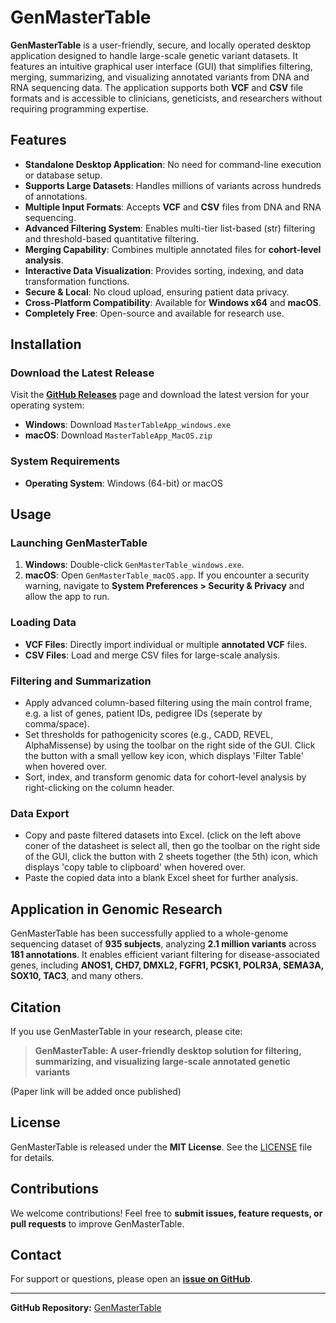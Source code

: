 # GenMasterTable


**GenMasterTable** is a user-friendly, secure, and locally operated desktop application designed to handle large-scale genetic variant datasets. It features an intuitive graphical user interface (GUI) that simplifies filtering, merging, summarizing, and visualizing annotated variants from DNA and RNA sequencing data. The application supports both **VCF** and **CSV** file formats and is accessible to clinicians, geneticists, and researchers without requiring programming expertise.

## Features

- **Standalone Desktop Application**: No need for command-line execution or database setup.
- **Supports Large Datasets**: Handles millions of variants across hundreds of annotations.
- **Multiple Input Formats**: Accepts **VCF** and **CSV** files from DNA and RNA sequencing.
- **Advanced Filtering System**: Enables multi-tier list-based (str) filtering and threshold-based quantitative filtering.
- **Merging Capability**: Combines multiple annotated files for **cohort-level analysis**.
- **Interactive Data Visualization**: Provides sorting, indexing, and data transformation functions.
- **Secure & Local**: No cloud upload, ensuring patient data privacy.
- **Cross-Platform Compatibility**: Available for **Windows x64** and **macOS**.
- **Completely Free**: Open-source and available for research use.

## Installation

### Download the Latest Release

Visit the **[GitHub Releases](https://github.com/strawberrybeijing/GenMasterTable/releases)** page and download the latest version for your operating system:

- **Windows**: Download `MasterTableApp_windows.exe`
- **macOS**: Download `MasterTableApp_MacOS.zip`

### System Requirements
- **Operating System**: Windows (64-bit) or macOS

## Usage

### Launching GenMasterTable
1. **Windows**: Double-click `GenMasterTable_windows.exe`.
2. **macOS**: Open `GenMasterTable_macOS.app`.
If you encounter a security warning, navigate to **System Preferences > Security & Privacy** and allow the app to run.

### Loading Data
- **VCF Files**: Directly import individual or multiple **annotated VCF** files.
- **CSV Files**: Load and merge CSV files for large-scale analysis.

### Filtering and Summarization
- Apply advanced column-based filtering using the main control frame, e.g. a list of genes, patient IDs, pedigree IDs (seperate by comma/space).
- Set thresholds for pathogenicity scores (e.g., CADD, REVEL, AlphaMissense) by using the toolbar on the right side of the GUI. Click the button with a small yellow key icon, which displays 'Filter Table' when hovered over.
- Sort, index, and transform genomic data for cohort-level analysis by right-clicking on the column header.

### Data Export
- Copy and paste filtered datasets into Excel. (click on the left above coner of the datasheet is select all, then go the toolbar on the right side of the GUI, click the button with 2 sheets together (the 5th) icon, which displays 'copy table to clipboard' when hovered over.
- Paste the copied data into a blank Excel sheet for further analysis.

## Application in Genomic Research
GenMasterTable has been successfully applied to a whole-genome sequencing dataset of **935 subjects**, analyzing **2.1 million variants** across **181 annotations**. It enables efficient variant filtering for disease-associated genes, including **ANOS1, CHD7, DMXL2, FGFR1, PCSK1, POLR3A, SEMA3A, SOX10, TAC3**, and many others.

## Citation
If you use GenMasterTable in your research, please cite:

> **GenMasterTable: A user-friendly desktop solution for filtering, summarizing, and visualizing large-scale annotated genetic variants**

(Paper link will be added once published)

## License
GenMasterTable is released under the **MIT License**. See the [LICENSE](LICENSE) file for details.

## Contributions
We welcome contributions! Feel free to **submit issues, feature requests, or pull requests** to improve GenMasterTable.

## Contact
For support or questions, please open an **[issue on GitHub](https://github.com/strawberrybeijing/GenMasterTable/issues)**.

---
**GitHub Repository:** [GenMasterTable](https://github.com/strawberrybeijing/GenMasterTable)
